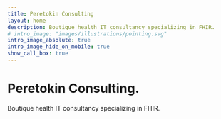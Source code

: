 ```yaml
---
title: Peretokin Consulting
layout: home
description: Boutique health IT consultancy specializing in FHIR.
# intro_image: "images/illustrations/pointing.svg"
intro_image_absolute: true
intro_image_hide_on_mobile: true
show_call_box: true
---
```


# Peretokin Consulting.

Boutique health IT consultancy specializing in FHIR.

